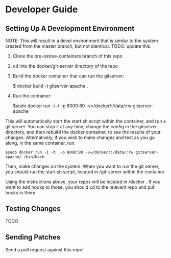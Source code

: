 # Developer Guide


## Setting Up A Development Environment

NOTE: This will result in a devel environment that is similar to the system
created from the master branch, but not identical. TODO: update this.

1. Clone the pre-ostree-containers branch of this repo

2. cd into the docker/git-server directory of the repo

3. Build the docker container that can run the gitserver:

    $ docker build -t gitserver-apache .

4. Run the container:

    $sudo docker run -i -t  -p 8000:80 -v=/docker/:/data/:rw gitserver-apache

This will automatically start the start.sh script within the container, and run a git server. You can stop it at any time, change the config in the gitserver directory, and then rebuild the docker container, to see the results of your changes. Alternatively, if you wish to make changes and test as you go along, in the same container, run:

    $sudo docker run -i -t  -p 8000:80 -v=/docker/:/data/:rw gitserver-apache/ /bin/bash

Then, make changes on the system. When you want to run the git server, you should run the start.sh script, located in /git-server within the container.

Using the instructions above, your repos will be located in /docker . If you want to add hooks to those, you should cd to the relevant repo and put hooks in there.


## Testing Changes

TODO

## Sending Patches

Send a pull request against this repo!
